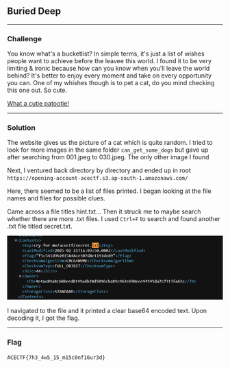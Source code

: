 ## Buried Deep

---

### Challenge

You know what's a bucketlist? In simple terms, it's just a list of wishes people want to achieve before the leavee this world. I found it to be very limiting & ironic because how can you know when you'll leave the world behind? It's better to enjoy every moment and take on every opportunity you can. One of my whishes though is to pet a cat, do you mind checking this one out. So cute.

[What a cutie patootie!](https://opening-account-acectf.s3.ap-south-1.amazonaws.com/fun/can_we_get_some_dogs/026.jpeg)

---

### Solution

The website gives us the picture of a cat which is quite random. I tried to look for more images in the same folder `can_get_some_dogs` but gave up after searching from 001.jpeg to 030.jpeg. The only other image I found 

Next, I ventured back directory by directory and ended up in root `https://opening-account-acectf.s3.ap-south-1.amazonaws.com/`

Here, there seemed to be a list of files printed. I began looking at the file names and files for possible clues.

Came across a file titles hint.txt... Then it struck me to maybe search whether there are more .txt files. I used `Ctrl+F` to search and found another .txt file titled secret.txt.

![secret.txt](../attachments/BL1.png)

I navigated to the file and it printed a clear base64 encoded text. Upon decoding it, I got the flag.

---

### Flag

```
ACECTF{7h3_4w5_15_m15c0nf16ur3d}

